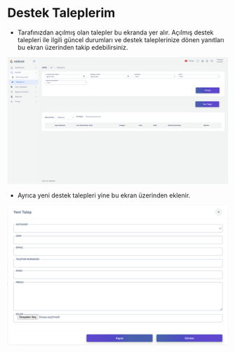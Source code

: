 

# Destek Taleplerim 

* Tarafınızdan açılmış olan talepler bu ekranda yer alır. Açılmış destek talepleri ile ilgili güncel durumları ve destek taleplerinize dönen yanıtları bu ekran üzerinden takip edebilirsiniz. 

![screenshot](https://github.com/profcode1/a101docs/blob/main/m/Tickets.png)


* Ayrıca yeni destek talepleri yine bu ekran üzerinden eklenir. 


![screenshot](https://github.com/profcode1/a101docs/blob/main/m/CreateTickets.png)
